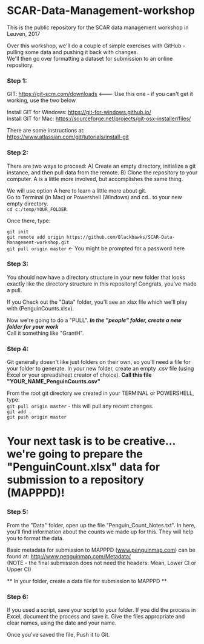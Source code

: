 # SCAR-Data-Management-workshop
This is the public repository for the SCAR data management workshop in Leuven, 2017

Over this workshop, we'll do a couple of simple exercises with GitHub - pulling some data and pushing it back with changes.   
We'll then go over formatting a dataset for submission to an online repository.  

### Step 1: 

GIT: https://git-scm.com/downloads    <--- Use this one - if you can't get it working, use the two below

Install GIT for Windows: https://git-for-windows.github.io/  
Install GIT for Mac: https://sourceforge.net/projects/git-osx-installer/files/  

There are some instructions at: https://www.atlassian.com/git/tutorials/install-git  


### Step 2:
There are two ways to proceed:  A) Create an empty directory, initialize a git instance, and then pull data from the remote.  B) Clone the repository to your computer.   A is a little more involved, but accomplishes the same thing. 

We will use option A here to learn a little more about git.  
Go to Terminal (in Mac) or Powershell (Windows) and cd.. to your new empty directory.  
`cd c:/temp/YOUR_FOLDER`  

Once there, type:  

`git init`  
`git remote add origin https://github.com/Blackbawks/SCAR-Data-Management-workshop.git`  
`git pull origin master` <- You might be prompted for a password here


### Step 3: 
You should now have a directory structure in your new folder that looks exactly like the directory structure in this repository! Congrats, you've made a pull.  

If you Check out the "Data" folder, you'll see an xlsx file which we'll play with (PenguinCounts.xlsx).  

Now we're going to do a "PULL". ***In the "people" folder, create a new folder for your work***   
Call it something like "GrantH".  

### Step 4:
Git generally doesn't like just folders on their own, so you'll need a file for your folder to generate. In your new folder, create an empty .csv file (using Excel or your spreadsheet creator of choice). **Call this file "YOUR_NAME_PenguinCounts.csv"**

From the root git directory we created in your TERMINAL or POWERSHELL, type:  
`git pull origin master`  - this will pull any recent changes.  
`git add .`  
`git push origin master`  

# Your next task is to be creative... we're going to prepare the "PenguinCount.xlsx" data for submission to a repository (MAPPPD)!  
### Step 5:
From the "Data" folder, open up the file "Penguin_Count_Notes.txt". In here, you'll find information about the counts we made up for this. They will help you to format the data.  

Basic metadata for submission to MAPPPD (www.penguinmap.com) can be found at:  http://www.penguinmap.com/Metadata/  
(NOTE - the final submission does not need the headers:  Mean, Lower CI or Upper CI)  

** In your folder, create a data file for submission to MAPPPD **

### Step 6:
If you used a script, save your script to your folder. If you did the process in Excel, document the process and save it. Give the files appropriate and clear names, using the date and your name.  

Once you've saved the file, Push it to Git.  






